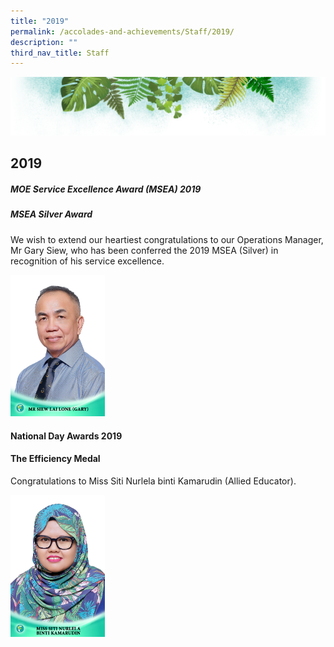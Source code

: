```yaml
---
title: "2019"
permalink: /accolades-and-achievements/Staff/2019/
description: ""
third_nav_title: Staff
---
```

![](/images/Banner.png)

2019
----

##### **MOE Service Excellence Award (MSEA) 2019**
##### **MSEA Silver Award**

We wish to extend our heartiest congratulations to our Operations Manager, Mr Gary Siew, who has been conferred the 2019 MSEA (Silver) in recognition of his service excellence.

<img src="/images/Mr%20Siew%20Lai%20Lone%20(Gary).jpg" style="width:30%">


#### **National Day Awards 2019**

#### The Efficiency Medal

Congratulations to Miss Siti Nurlela binti Kamarudin (Allied Educator).

<img src="/images/Miss%20Siti%20Nurlela%20binti%20Kamarudin.jpg" style="width:30%">